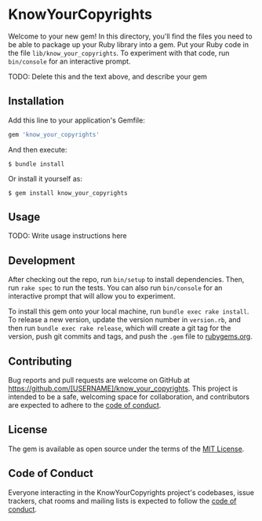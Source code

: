 # KnowYourCopyrights

Welcome to your new gem! In this directory, you'll find the files you need to be able to package up your Ruby library into a gem. Put your Ruby code in the file `lib/know_your_copyrights`. To experiment with that code, run `bin/console` for an interactive prompt.

TODO: Delete this and the text above, and describe your gem

## Installation

Add this line to your application's Gemfile:

```ruby
gem 'know_your_copyrights'
```

And then execute:

    $ bundle install

Or install it yourself as:

    $ gem install know_your_copyrights

## Usage

TODO: Write usage instructions here

## Development

After checking out the repo, run `bin/setup` to install dependencies. Then, run `rake spec` to run the tests. You can also run `bin/console` for an interactive prompt that will allow you to experiment.

To install this gem onto your local machine, run `bundle exec rake install`. To release a new version, update the version number in `version.rb`, and then run `bundle exec rake release`, which will create a git tag for the version, push git commits and tags, and push the `.gem` file to [rubygems.org](https://rubygems.org).

## Contributing

Bug reports and pull requests are welcome on GitHub at https://github.com/[USERNAME]/know_your_copyrights. This project is intended to be a safe, welcoming space for collaboration, and contributors are expected to adhere to the [code of conduct](https://github.com/[USERNAME]/know_your_copyrights/blob/master/CODE_OF_CONDUCT.md).


## License

The gem is available as open source under the terms of the [MIT License](https://opensource.org/licenses/MIT).

## Code of Conduct

Everyone interacting in the KnowYourCopyrights project's codebases, issue trackers, chat rooms and mailing lists is expected to follow the [code of conduct](https://github.com/[USERNAME]/know_your_copyrights/blob/master/CODE_OF_CONDUCT.md).
